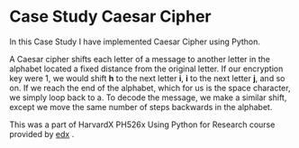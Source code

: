 # Case Study Caesar Cipher
 
In this Case Study I have implemented Caesar Cipher using Python. 

A Caesar cipher shifts each letter of a message to another letter in the alphabet located a fixed distance from the original letter. If our encryption key were 1, we would shift **h** to the next letter **i**, **i** to the next letter **j**, and so on. If we reach the end of the alphabet, which for us is the space character, we simply loop back to a. To decode the message, we make a similar shift, except we move the same number of steps backwards in the alphabet.

This was a part of HarvardX PH526x Using Python for Research course provided by  [edx](https://www.edx.org/course/using-python-for-research?index=product&queryID=26b8b8f94afdd66c4d2a1b18b243abce&position=2) .
